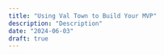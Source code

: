 ```yaml
---
title: "Using Val Town to Build Your MVP"
description: "Description"
date: "2024-06-03"
draft: true
---
```

